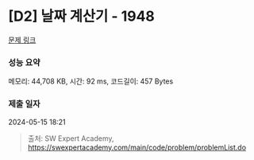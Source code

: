 # [D2] 날짜 계산기 - 1948 

[문제 링크](https://swexpertacademy.com/main/code/problem/problemDetail.do?contestProbId=AV5PnnU6AOsDFAUq) 

### 성능 요약

메모리: 44,708 KB, 시간: 92 ms, 코드길이: 457 Bytes

### 제출 일자

2024-05-15 18:21



> 출처: SW Expert Academy, https://swexpertacademy.com/main/code/problem/problemList.do
